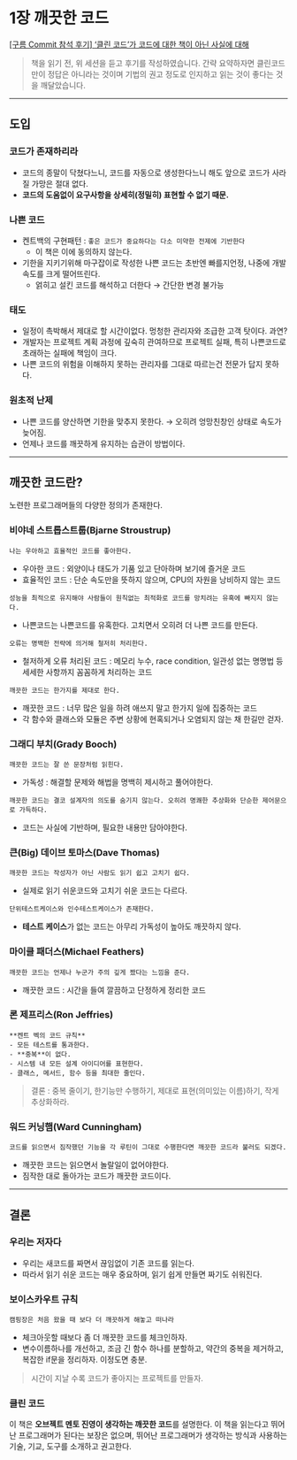 # 1장 깨끗한 코드

[[구름 Commit 참석 후기] ‘클린 코드’가 코드에 대한 책이 아닌 사실에 대해](https://velog.io/@gjwjdghk123/구름-Commit-참석-후기-클린-코드가-코드에-대한-책이-아닌-사실에-대해-m21z5z6c)

> 책을 읽기 전, 위 세션을 듣고 후기를 작성하였습니다.
간략 요약하자면 클린코드만이 정답은 아니라는 것이며 기법의 권고 정도로 인지하고 읽는 것이 좋다는 것을 깨달았습니다.
>

---

## 도입

### 코드가 존재하리라

- 코드의 종말이 닥쳤다느니, 코드를 자동으로 생성한다느니 해도 앞으로 코드가 사라질 가망은 절대 없다.
- **코드의 도움없이 요구사항을 상세히(정밀히) 표현할 수 없기 때문.**

### 나쁜 코드

- 켄트백의 구현패턴 : `좋은 코드가 중요하다는 다소 미약한 전제에 기반한다`
    - 이 책은 이에 동의하지 않는다.
- 기한을 지키기위해 마구잡이로 작성한 나쁜 코드는 초반엔 빠를지언정, 나중에 개발 속도를 크게 떨어뜨린다.
    - 얽히고 설킨 코드를 해석하고 더한다 → 간단한 변경 불가능

### 태도

- 일정이 촉박해서 제대로 할 시간이없다. 멍청한 관리자와 조급한 고객 탓이다. 과연?
- 개발자는 프로젝트 계획 과정에 깊숙히 관여하므로 프로젝트 실패, 특히 나쁜코드로 초래하는 실패에 책임이 크다.
- 나쁜 코드의 위험을 이해하지 못하는 관리자를 그대로 따르는건 전문가 답지 못하다.

### 원초적 난제

- 나쁜 코드를 양산하면 기한을 맞추지 못한다. → 오히려 엉망친창인 상태로 속도가 늦어짐.
- 언제나 코드를 깨끗하게 유지하는 습관이 방법이다.

---

## 깨끗한 코드란?

노련한 프로그래머들의 다양한 정의가 존재한다.

### **비야네 스트롭스트룹(Bjarne Stroustrup)**

`나는 우아하고 효율적인 코드를 좋아한다.`

- 우아한 코드 : 외양이나 태도가 기품 있고 단아하며 보기에 즐거운 코드
- 효율적인 코드 : 단순 속도만을 뜻하지 않으며, CPU의 자원을 낭비하지 않는 코드

`성능을 최적으로 유지해야 사람들이 원칙없는 최적화로 코드를 망치려는 유혹에 빠지지 않는다.`

- 나쁜코드는 나쁜코드를 유혹한다. 고치면서 오히려 더 나쁜 코드를 만든다.

`오류는 명백한 전략에 의거해 철저히 처리한다.`

- 철저하게 오류 처리된 코드 : 메모리 누수, race condition, 일관성 없는 명명법 등 세세한 사항까지 꼼꼼하게 처리하는 코드

`깨끗한 코드는 한가지를 제대로 한다.`

- 깨끗한 코드 : 너무 많은 일을 하려 애쓰지 말고 한가지 일에 집중하는 코드
- 각 함수와 클래스와 모듈은 주변 상황에 현혹되거나 오염되지 않는 채 한길만 걷자.

### 그래디 부치(Grady Booch)

`깨끗한 코드는 잘 쓴 문장처럼 읽힌다.`

- 가독성 : 해결할 문제와 해법을 명백히 제시하고 풀어야한다.

`깨끗한 코드는 결코 설계자의 의도를 숨기지 않는다. 오히려 명쾌한 추상화와 단순한 제어문으로 가득하다.`

- 코드는 사실에 기반하며, 필요한 내용만 담아야한다.

### 큰(Big) 데이브 토마스(Dave Thomas)

`깨끗한 코드는 작성자가 아닌 사람도 읽기 쉽고 고치기 쉽다.`

- 실제로 읽기 쉬운코드와 고치기 쉬운 코드는 다르다.

`단위테스트케이스와 인수테스트케이스가 존재한다.`

- **테스트 케이스**가 없는 코드는 아무리 가독성이 높아도 깨끗하지 않다.

### 마이클 패더스(Michael Feathers)

`깨끗한 코드는 언제나 누군가 주의 깊게 짰다는 느낌을 준다.`

- 깨끗한 코드 : 시간을 들여 깔끔하고 단정하게 정리한 코드

### 론 제프리스(Ron Jeffries)

```
**켄트 벡의 코드 규칙**
- 모든 테스트를 통과한다.
- **중복**이 없다.
- 시스템 내 모든 설계 아이디어를 표현한다.
- 클래스, 메서드, 함수 등을 최대한 줄인다.
```

> 결론 : 중복 줄이기, 한기능만 수행하기, 제대로 표현(의미있는 이름)하기, 작게 추상화하라.
>

### 워드 커닝햄(Ward Cunningham)

`코드를 읽으면서 짐작했던 기능을 각 루틴이 그대로 수행한다면 깨끗한 코드라 불러도 되겠다.`

- 깨끗한 코드는 읽으면서 놀랄일이 없어야한다.
- 짐작한 대로 돌아가는 코드가 깨끗한 코드이다.

---

## 결론

### 우리는 저자다

- 우리는 새코드를 짜면서 끊임없이 기존 코드를 읽는다.
- 따라서 읽기 쉬운 코드는 매우 중요하며, 읽기 쉽게 만들면 짜기도 쉬워진다.

### 보이스카우트 규칙

`캠핑장은 처음 왔을 때 보다 더 깨끗하게 해놓고 떠나라`

- 체크아웃할 때보다 좀 더 깨끗한 코드를 체크인하자.
- 변수이름하나를 개선하고, 조금 긴 함수 하나를 분할하고, 약간의 중복을 제거하고, 복잡한 if문을 정리하자. 이정도면 충분.

> 시간이 지날 수록 코드가 좋아지는 프로젝트를 만들자.
>

### 클린 코드

이 책은 **오브젝트 멘토 진영이 생각하는 깨끗한 코드**를 설명한다. 이 책을 읽는다고 뛰어난 프로그래머가 된다는 보장은 없으며, 뛰어난 프로그래머가 생각하는 방식과 사용하는 기술, 기교, 도구를 소개하고 권고한다.
